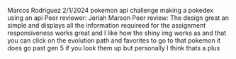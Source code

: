 Marcos Rodriguez
2/1/2024
pokemon api challenge
making a pokedex using an api
Peer reviewer: Jeriah Marson
Peer review: The design great an simple and displays all the information requireed for the assignment
responsiveness works great and I like how the shiny img works as and that you can click on the evolution path and favorites to go to that pokemon
it does go past gen 5 if you look them up but personally I think thats a plus
